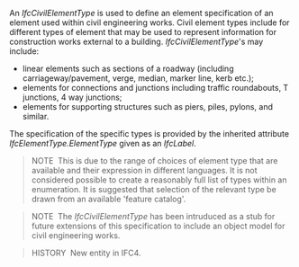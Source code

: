 An _IfcCivilElementType_ is used to define an element specification of an element used within civil engineering works. Civil element types include for different types of element that may be used to represent information for construction works external to a building. _IfcCivilElementType_'s may include:

* linear elements such as sections of a roadway (including carriageway/pavement, verge, median, marker line, kerb etc.);
* elements for connections and junctions including traffic roundabouts, T junctions, 4 way junctions; 
* elements for supporting structures such as piers, piles, pylons, and similar.

The specification of the specific types is provided by the inherited attribute _IfcElementType.ElementType_ given as an _IfcLabel_.

> NOTE&nbsp; This is due to the range of choices of element type that are available and their expression in different languages. It is not considered possible to create a reasonably full list of types within an enumeration. It is suggested that selection of the relevant type be drawn from an available 'feature catalog'.

> NOTE&nbsp; The _IfcCivilElementType_ has been intruduced as a stub for future extensions of this specification to include an object model for civil engineering works.

> HISTORY&nbsp; New entity in IFC4.
